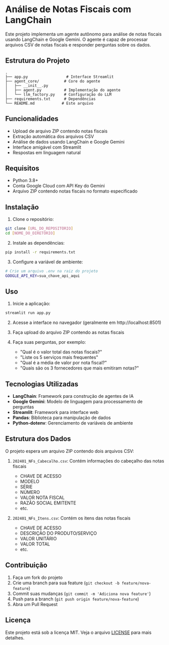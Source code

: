 # Análise de Notas Fiscais com LangChain

Este projeto implementa um agente autônomo para análise de notas fiscais usando LangChain e Google Gemini. O agente é capaz de processar arquivos CSV de notas fiscais e responder perguntas sobre os dados.

## Estrutura do Projeto

```
.
├── app.py                 # Interface Streamlit
├── agent_core/           # Core do agente
│   ├── __init__.py
│   ├── agent.py          # Implementação do agente
│   └── llm_factory.py    # Configuração do LLM
├── requirements.txt      # Dependências
└── README.md            # Este arquivo
```

## Funcionalidades

- Upload de arquivo ZIP contendo notas fiscais
- Extração automática dos arquivos CSV
- Análise de dados usando LangChain e Google Gemini
- Interface amigável com Streamlit
- Respostas em linguagem natural

## Requisitos

- Python 3.8+
- Conta Google Cloud com API Key do Gemini
- Arquivo ZIP contendo notas fiscais no formato especificado

## Instalação

1. Clone o repositório:
```bash
git clone [URL_DO_REPOSITÓRIO]
cd [NOME_DO_DIRETÓRIO]
```

2. Instale as dependências:
```bash
pip install -r requirements.txt
```

3. Configure a variável de ambiente:
```bash
# Crie um arquivo .env na raiz do projeto
GOOGLE_API_KEY=sua_chave_api_aqui
```

## Uso

1. Inicie a aplicação:
```bash
streamlit run app.py
```

2. Acesse a interface no navegador (geralmente em http://localhost:8501)

3. Faça upload do arquivo ZIP contendo as notas fiscais

4. Faça suas perguntas, por exemplo:
   - "Qual é o valor total das notas fiscais?"
   - "Liste os 5 serviços mais frequentes"
   - "Qual é a média de valor por nota fiscal?"
   - "Quais são os 3 fornecedores que mais emitiram notas?"

## Tecnologias Utilizadas

- **LangChain**: Framework para construção de agentes de IA
- **Google Gemini**: Modelo de linguagem para processamento de perguntas
- **Streamlit**: Framework para interface web
- **Pandas**: Biblioteca para manipulação de dados
- **Python-dotenv**: Gerenciamento de variáveis de ambiente

## Estrutura dos Dados

O projeto espera um arquivo ZIP contendo dois arquivos CSV:

1. `202401_NFs_Cabecalho.csv`: Contém informações do cabeçalho das notas fiscais
   - CHAVE DE ACESSO
   - MODELO
   - SÉRIE
   - NÚMERO
   - VALOR NOTA FISCAL
   - RAZÃO SOCIAL EMITENTE
   - etc.

2. `202401_NFs_Itens.csv`: Contém os itens das notas fiscais
   - CHAVE DE ACESSO
   - DESCRIÇÃO DO PRODUTO/SERVIÇO
   - VALOR UNITÁRIO
   - VALOR TOTAL
   - etc.

## Contribuição

1. Faça um fork do projeto
2. Crie uma branch para sua feature (`git checkout -b feature/nova-feature`)
3. Commit suas mudanças (`git commit -m 'Adiciona nova feature'`)
4. Push para a branch (`git push origin feature/nova-feature`)
5. Abra um Pull Request

## Licença

Este projeto está sob a licença MIT. Veja o arquivo [LICENSE](LICENSE) para mais detalhes.
